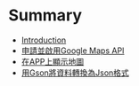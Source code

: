 # Summary

* [Introduction](README.md)
* [申請並啟用Google Maps API](apply_google_api_key.md)
* [在APP上顯示地圖](using_google_maps_api_to_show_map.md)
* [用Gson將資料轉換為Json格式](convert_to_json_by_using_gson)

